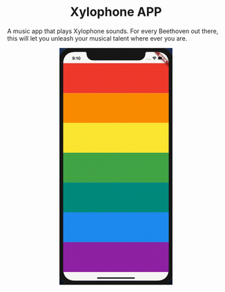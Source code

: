 <h1 align="center">Xylophone APP</h1>

<p>A music app that plays Xylophone sounds. For every Beethoven out there, this will let you unleash your musical talent where ever you are.</p>

<center><img alt="A screen record of iphone " src="images/ScreenRecord.gif" height="550" /></center>